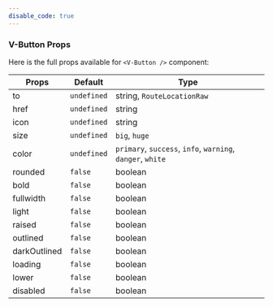 ```yaml
---
disable_code: true
---
```


### V-Button Props

Here is the full props available for `<V-Button />` component:

| Props        | Default                                       | Type                                                       |
| ------------ | --------------------------------------------- | ---------------------------------------------------------- |
| to           | <span class="is-undefined">`undefined`</span> | string, <span class="is-array">`RouteLocationRaw`</span>   |
| href         | <span class="is-undefined">`undefined`</span> | string                                                     |
| icon         | <span class="is-undefined">`undefined`</span> | string                                                     |
| size         | <span class="is-undefined">`undefined`</span> | `big`, `huge`                                              |
| color        | <span class="is-undefined">`undefined`</span> | `primary`, `success`, `info`, `warning`, `danger`, `white` |
| rounded      | <span class="is-boolean">`false`</span>       | boolean                                                    |
| bold         | <span class="is-boolean">`false`</span>       | boolean                                                    |
| fullwidth    | <span class="is-boolean">`false`</span>       | boolean                                                    |
| light        | <span class="is-boolean">`false`</span>       | boolean                                                    |
| raised       | <span class="is-boolean">`false`</span>       | boolean                                                    |
| outlined     | <span class="is-boolean">`false`</span>       | boolean                                                    |
| darkOutlined | <span class="is-boolean">`false`</span>       | boolean                                                    |
| loading      | <span class="is-boolean">`false`</span>       | boolean                                                    |
| lower        | <span class="is-boolean">`false`</span>       | boolean                                                    |
| disabled     | <span class="is-boolean">`false`</span>       | boolean                                                    |
